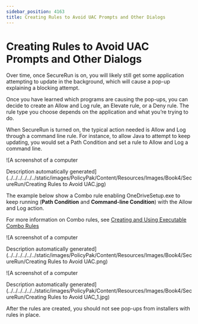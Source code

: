 ```yaml
---
sidebar_position: 4163
title: Creating Rules to Avoid UAC Prompts and Other Dialogs
---
```


# Creating Rules to Avoid UAC Prompts and Other Dialogs

Over time, once SecureRun is on, you will likely still get some application attempting to update in the background, which will cause a pop-up explaining a blocking attempt.

Once you have learned which programs are causing the pop-ups, you can decide to create an Allow and Log rule, an Elevate rule, or a Deny rule. The rule type you choose depends on the application and what you’re trying to do.

When SecureRun is turned on, the typical action needed is Allow and Log through a command line rule. For instance, to allow Java to attempt to keep updating, you would set a Path Condition and set a rule to Allow and Log a command line.

![A screenshot of a computer

Description automatically generated](../../../../../../static/images/PolicyPak/Content/Resources/Images/Book4/SecureRun/Creating Rules to Avoid UAC.jpg)

The example below show a Combo rule enabling OneDriveSetup.exe to keep running (**Path Condition** and **Command-line Condition**) with the Allow and Log action.

For more information on Combo rules, see [Creating and Using Executable Combo Rules](../BestPractices/Rules/ExecutableCombo "Creating and Using Executable Combo Rules")

![A screenshot of a computer

Description automatically generated](../../../../../../static/images/PolicyPak/Content/Resources/Images/Book4/SecureRun/Creating Rules to Avoid UAC.png)

![A screenshot of a computer

Description automatically generated](../../../../../../static/images/PolicyPak/Content/Resources/Images/Book4/SecureRun/Creating Rules to Avoid UAC_1.jpg)

After the rules are created, you should not see pop-ups from installers with rules in place.